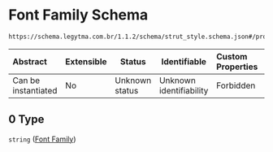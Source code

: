 # Font Family Schema

```txt
https://schema.legytma.com.br/1.1.2/schema/strut_style.schema.json#/properties/fontFamilyFallback/items/0
```




| Abstract            | Extensible | Status         | Identifiable            | Custom Properties | Additional Properties | Access Restrictions | Defined In                                                                            |
| :------------------ | ---------- | -------------- | ----------------------- | :---------------- | --------------------- | ------------------- | ------------------------------------------------------------------------------------- |
| Can be instantiated | No         | Unknown status | Unknown identifiability | Forbidden         | Allowed               | none                | [strut_style.schema.json\*](../schema/strut_style.schema.json) |

## 0 Type

`string` ([Font Family](strut_style-definitions-font-family.md))
